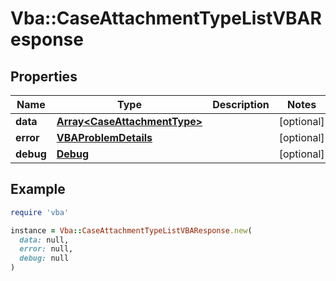 # Vba::CaseAttachmentTypeListVBAResponse

## Properties

| Name | Type | Description | Notes |
| ---- | ---- | ----------- | ----- |
| **data** | [**Array&lt;CaseAttachmentType&gt;**](CaseAttachmentType.md) |  | [optional] |
| **error** | [**VBAProblemDetails**](VBAProblemDetails.md) |  | [optional] |
| **debug** | [**Debug**](Debug.md) |  | [optional] |

## Example

```ruby
require 'vba'

instance = Vba::CaseAttachmentTypeListVBAResponse.new(
  data: null,
  error: null,
  debug: null
)
```

